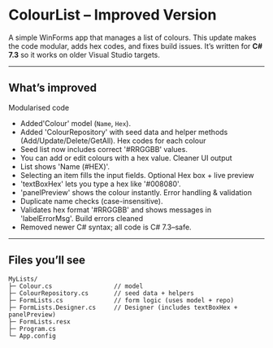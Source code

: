 
# ColourList – Improved Version

A simple WinForms app that manages a list of colours. This update makes the code modular, adds hex codes, and fixes build issues. It’s written for **C# 7.3** so it works on older Visual Studio targets.

---

## What’s improved

Modularised code
  - Added'Colour' model (`Name`, `Hex`).
  - Added 'ColourRepository' with seed data and helper methods (Add/Update/Delete/GetAll).
Hex codes for each colour
  - Seed list now includes correct '#RRGGBB' values.
  - You can add or edit colours with a hex value.
Cleaner UI output
  - List shows 'Name (#HEX)'.
  - Selecting an item fills the input fields.
Optional Hex box + live preview
  - 'textBoxHex' lets you type a hex like '#008080'.
  - 'panelPreview' shows the colour instantly.
Error handling & validation
  - Duplicate name checks (case-insensitive).
  - Validates hex format '#RRGGBB' and shows messages in 'labelErrorMsg'.
Build errors cleaned
  - Removed newer C# syntax; all code is C# 7.3–safe.

---

## Files you’ll see

```
MyLists/
├─ Colour.cs                 // model
├─ ColourRepository.cs       // seed data + helpers
├─ FormLists.cs              // form logic (uses model + repo)
├─ FormLists.Designer.cs     // Designer (includes textBoxHex + panelPreview)
├─ FormLists.resx
├─ Program.cs
└─ App.config

